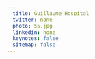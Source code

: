 ```yaml
---
  title: Guillaume Hospital
  twitter: none
  photo: 55.jpg
  linkedin: none
  keynotes: false
  sitemap: false
---
```

